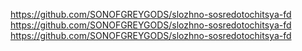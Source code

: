 https://github.com/SONOFGREYGODS/slozhno-sosredotochitsya-fd
https://github.com/SONOFGREYGODS/slozhno-sosredotochitsya-fd
https://github.com/SONOFGREYGODS/slozhno-sosredotochitsya-fd
